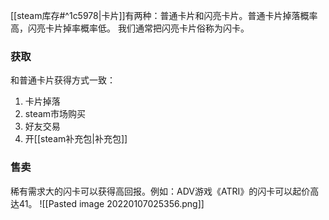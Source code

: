 [[steam库存#^1c5978|卡片]]有两种：普通卡片和闪亮卡片。普通卡片掉落概率高，闪亮卡片掉率概率低。
我们通常把闪亮卡片俗称为闪卡。

### 获取
和普通卡片获得方式一致：
1. 卡片掉落
2. steam市场购买
3. 好友交易
4. 开[[steam补充包|补充包]]

### 售卖
稀有需求大的闪卡可以获得高回报。例如：ADV游戏《ATRI》的闪卡可以起价高达41。
![[Pasted image 20220107025356.png]]
